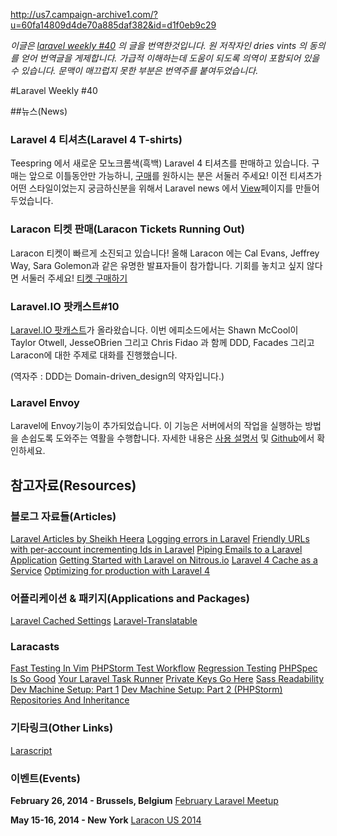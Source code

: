 http://us7.campaign-archive1.com/?u=60fa14809d4de70a885daf382&id=d1f0eb9c29

*이글은 [laravel weekly #40](http://us7.campaign-archive1.com/?u=60fa14809d4de70a885daf382&id=d1f0eb9c29) 의 글을 번역한것입니다. 원 저작자인 dries vints 의 동의를 얻어 번역글을 게제합니다. 가급적 이해하는데 도움이 되도록 의역이 포함되어 있을 수 있습니다. 문맥이 매끄럽지 못한 부분은 번역주를 붙여두었습니다.*

#Laravel Weekly #40

##뉴스(News)

### Laravel 4 티셔츠(Laravel 4 T-shirts)

Teespring 에서 새로운 모노크롬색(흑백) Laravel 4 티셔츠를 판매하고 있습니다. 구매는 앞으로 이틀동안만 가능하니, [구매](http://teespring.com/laravel-mono)를 원하시는 분은 서둘러 주세요! 이전 티셔츠가 어떤 스타일이었는지 궁금하신분을 위해서 Laravel news 에서 [View](http://laravel-news.com/post/76457074665/laravel-shirt-history)페이지를 만들어 두었습니다.

### Laracon 티켓 판매(Laracon Tickets Running Out)

Laracon 티켓이 빠르게 소진되고 있습니다! 올해 Laracon 에는 Cal Evans, Jeffrey Way, Sara Golemon과 같은 유명한 발표자들이 참가합니다. 기회를 놓치고 싶지 않다면 서둘러 주세요! [티켓 구매하기](https://conference.laravel.com/)

### Laravel.IO 팟캐스트#10

[Laravel.IO 팟캐스트](http://www.buzzsprout.com/11908/150225-laravel-io-episode-10-with-taylor-otwell-jesseobrien-and-chris-fidao)가 올라왔습니다. 이번 에피소드에서는 Shawn McCool이 Taylor Otwell, JesseOBrien 그리고 Chris Fidao 과 함께 DDD, Facades 그리고 Laracon에 대한 주제로 대화를 진행했습니다. 

(역자주 : DDD는 Domain-driven_design의 약자입니다.)

### Laravel Envoy

Laravel에 Envoy기능이 추가되었습니다. 이 기능은 서버에서의 작업을 실행하는 방법을 손쉽도록 도와주는 역활을 수행합니다. 자세한 내용은 [사용 설명서](http://laravel.com/docs/ssh#envoy-task-runner) 및 [Github](https://github.com/laravel/envoy)에서 확인하세요.

## 참고자료(Resources)

### 블로그 자료들(Articles)

[Laravel Articles by Sheikh Heera](http://heera.it/tag/laravel-2)
[Logging errors in Laravel](http://hillelcoren.com/2014/02/11/logging-errors-in-laravel/)
[Friendly URLs with per-account incrementing Ids in Laravel](http://hillelcoren.com/2014/02/11/friendly-urls-with-per-account-incrementing-ids-in-laravel/)
[Piping Emails to a Laravel Application](http://www.sitepoint.com/piping-emails-laravel-application/)
[Getting Started with Laravel on Nitrous.io](http://www.sitepoint.com/getting-started-laravel-nitrous-io/)
[Laravel 4 Cache as a Service](http://culttt.com/2014/02/03/laravel-4-cache-service/)
[Optimizing for production with Laravel 4](http://laravel-news.com/post/75591615176/optimizing-for-production-with-laravel-4)

### 어플리케이션 & 패키지(Applications and Packages)

[Laravel Cached Settings](https://github.com/patkruk/Laravel-Cached-Settings)
[Laravel-Translatable](https://github.com/dimsav/laravel-translatable/)

### Laracasts

[Fast Testing In Vim](https://laracasts.com/lessons/fast-testing-in-vim)
[PHPStorm Test Workflow](https://laracasts.com/lessons/phpstorm-testing-workflow)
[Regression Testing](https://laracasts.com/lessons/regression-testing)
[PHPSpec Is So Good](https://laracasts.com/lessons/phpspec-is-so-good)
[Your Laravel Task Runner](https://laracasts.com/lessons/your-laravel-task-runner)
[Private Keys Go Here](https://laracasts.com/lessons/private-keys-go-here)
[Sass Readability](https://laracasts.com/lessons/sass-readability)
[Dev Machine Setup: Part 1](https://laracasts.com/lessons/dev-machine-setup)
[Dev Machine Setup: Part 2 (PHPStorm)](https://laracasts.com/lessons/dev-machine-setup-phpstorm)
[Repositories And Inheritance](https://laracasts.com/lessons/repositories-and-inheritance)

### 기타링크(Other Links)

[Larascript](https://github.com/sq2/larascript)

### 이벤트(Events)

**February 26, 2014 - Brussels, Belgium**
[February Laravel Meetup](http://www.meetup.com/Laravel-Brussels/events/159803202/)

**May 15-16, 2014 - New York**
[Laracon US 2014](http://conference.laravel.com/)